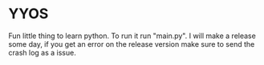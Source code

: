 # YYOS
 Fun little thing to learn python.
 To run it run "main.py".
 I will make a release some day, if you get an error on the release version make sure to send the crash log as a issue.